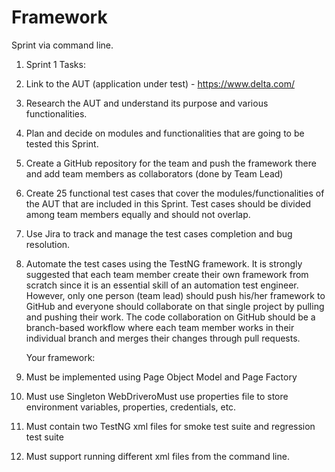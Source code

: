 # Framework

Sprint via command line.
1. Sprint 1 Tasks:

2. Link to the AUT (application under test) - https://www.delta.com/

3. Research the AUT and understand its purpose and various functionalities.

4. Plan and decide on modules and functionalities that are going to be tested this Sprint.

5. Create a GitHub repository for the team and push the framework there and add team members as collaborators (done by Team Lead)

6. Create 25 functional test cases that cover the modules/functionalities of the AUT that are included in this Sprint. Test cases should be divided among team members equally and should not overlap.

7. Use Jira to track and manage the test cases completion and bug resolution.

8. Automate the test cases using the TestNG framework. It is strongly suggested that each team member create their own framework from scratch since it is an essential skill of an automation test engineer. However, only one person (team lead) should push his/her framework to GitHub and everyone should collaborate on that single project by pulling and pushing their work. The code collaboration on GitHub should be a branch-based workflow where each team member works in their individual branch and merges their changes through pull requests.

   Your framework:

9. Must be implemented using Page Object Model and Page Factory

10. Must use Singleton WebDriveroMust use properties file to store environment variables, properties, credentials, etc.

11. Must contain two TestNG xml files for smoke test suite and regression test suite

12. Must support running different xml files from the command line.

